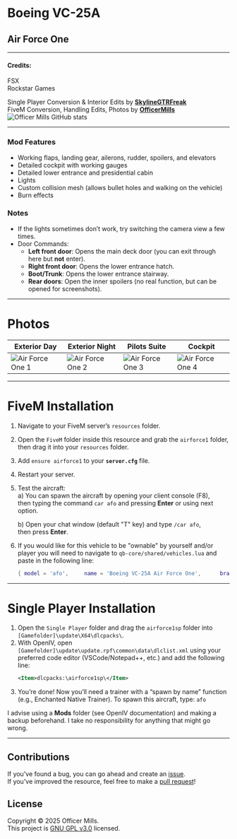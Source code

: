 # Boeing VC-25A

## Air Force One
------------------------------------------------------
#### Credits:
FSX  
Rockstar Games  

Single Player Conversion & Interior Edits by **[SkylineGTRFreak](https://www.gta5-mods.com/users/skylinegtrfreak)**  
FiveM Conversion, Handling Edits, Photos by **[OfficerMills](https://discord.gg/OfficerMills)**
![Officer Mills GitHub stats](https://img.shields.io/github/followers/officermills)

------------------------------------------------------

### Mod Features
- Working flaps, landing gear, ailerons, rudder, spoilers, and elevators  
- Detailed cockpit with working gauges  
- Detailed lower entrance and presidential cabin  
- Lights  
- Custom collision mesh (allows bullet holes and walking on the vehicle)  
- Burn effects  

### Notes  
- If the lights sometimes don’t work, try switching the camera view a few times.  
- Door Commands:  
  - **Left front door**: Opens the main deck door (you can exit through here but **not** enter).  
  - **Right front door**: Opens the lower entrance hatch.  
  - **Boot/Trunk**: Opens the lower entrance stairway.  
  - **Rear doors**: Open the inner spoilers (no real function, but can be opened for screenshots).  

------------------------------------------------------
# Photos
| Exterior Day | Exterior Night | Pilots Suite | Cockpit |
|--------------|--------------|--------------|--------------|
| ![Air Force One 1](https://i.imgur.com/EL8JA9H.jpg) | ![Air Force One 2](https://i.imgur.com/PA5GRZn.png) | ![Air Force One 3](https://i.imgur.com/HI2lihh.png) | ![Air Force One 4](https://i.imgur.com/HI2lihh.png) |

------------------------------------------------------

# FiveM Installation
1. Navigate to your FiveM server’s `resources` folder.  
2. Open the `FiveM` folder inside this resource and grab the `airforce1` folder, then drag it into your `resources` folder.  
3. Add `ensure airforce1` to your **`server.cfg`** file.  
4. Restart your server.  
5. Test the aircraft:  
   a) You can spawn the aircraft by opening your client console (F8),  
      then typing the command `car afo` and pressing **Enter** or using next option.  

   b) Open your chat window (default "T" key) and type `/car afo`,  
      then press **Enter**.
6. If you would like for this vehicle to be "ownable" by yourself and/or player you will need to navigate to `qb-core/shared/vehicles.lua` and paste in the following line:
    ```lua
    { model = 'afo',     name = 'Boeing VC-25A Air Force One',      brand = 'Boeing',       price = 3900000000,     category = 'planes',        type = 'plane',     shop = 'none' },
    ```          

------------------------------------------------------

# Single Player Installation
1. Open the `Single Player` folder and drag the `airforce1sp` folder into `[Gamefolder]\update\X64\dlcpacks\`.  
2. With OpenIV, open `[Gamefolder]\update\update.rpf\common\data\dlclist.xml` using your preferred code editor (VSCode/Notepad++, etc.) and add the following line:
   ```xml
   <Item>dlcpacks:\airforce1sp\</Item>
   ```
3. You’re done! Now you’ll need a trainer with a “spawn by name” function (e.g., Enchanted Native Trainer). To spawn this aircraft, type: `afo`

I advise using a **Mods** folder (see OpenIV documentation) and making a backup beforehand. I take no responsibility for anything that might go wrong.

------------------------------------------------------

## Contributions
If you've found a bug, you can go ahead and create an [issue](https://github.com/OfficerMills).  
If you've improved the resource, feel free to make a [pull request](https://github.com/OfficerMills)!

## License
Copyright © 2025 Officer Mills.  
This project is [GNU GPL v3.0](https://github.com/OfficerMills/AirForce1/blob/main/LICENSE) licensed.
